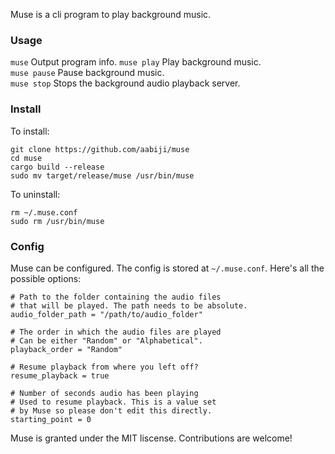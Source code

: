 Muse is a cli program to play background music.

### Usage
`muse`        Output program info.
`muse play`   Play background music.  
`muse pause`  Pause background music.  
`muse stop`   Stops the background audio playback server.  

### Install
To install:
```
git clone https://github.com/aabiji/muse
cd muse
cargo build --release
sudo mv target/release/muse /usr/bin/muse
```

To uninstall:
```
rm ~/.muse.conf
sudo rm /usr/bin/muse
```

### Config
Muse can be configured. The config is stored
at `~/.muse.conf`. Here's all the possible options: 
```
# Path to the folder containing the audio files
# that will be played. The path needs to be absolute.
audio_folder_path = "/path/to/audio_folder"

# The order in which the audio files are played
# Can be either "Random" or "Alphabetical".
playback_order = "Random"

# Resume playback from where you left off?
resume_playback = true

# Number of seconds audio has been playing
# Used to resume playback. This is a value set
# by Muse so please don't edit this directly.
starting_point = 0
```

Muse is granted under the MIT liscense. Contributions are welcome!